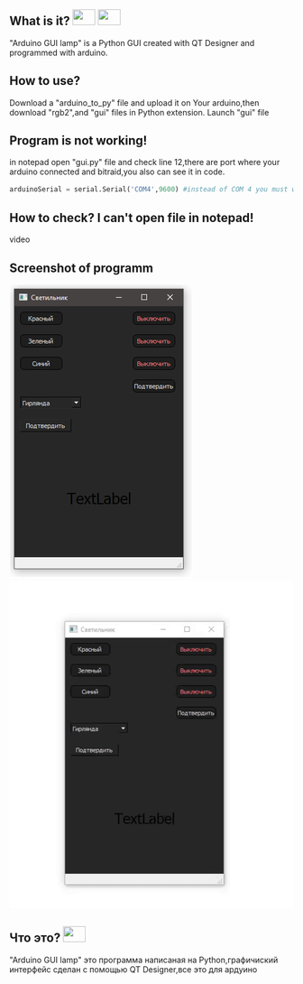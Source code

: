 
## What is it? <img src = "https://cdn.pixabay.com/photo/2015/11/06/13/29/union-jack-1027898_960_720.jpg" width = "40px" height = "28px"> <img src = "https://upload.wikimedia.org/wikipedia/commons/thumb/5/55/Flag_of_the_United_States_%283-2_aspect_ratio%29.svg/1280px-Flag_of_the_United_States_%283-2_aspect_ratio%29.svg.png" width = "40px" height = "28px"> 
"Arduino GUI lamp" is a Python GUI created with QT Designer and programmed with arduino.

## How to use?
Download a "arduino_to_py" file and upload it on Your arduino,then download "rgb2",and "gui" files in Python extension. Launch "gui" file

## Program is not working!
in notepad open "gui.py" file and check line 12,there are port where your arduino connected and bitraid,you also can see it in code.
```python
arduinoSerial = serial.Serial('COM4',9600) #instead of COM 4 you must write your port

```
## How to check? I can't open file in notepad!
video

## Screenshot of programm
<img src="https://raw.githubusercontent.com/Gafigaf/Images/master/SCREEN.png"></img>
<img src = "https://github.com/Gafigaf/Images/blob/master/gif.gif?raw=true"></img>

## Что это? <img src = "https://freesvg.org/img/BevelledRussia.png" width = "40px" height = "28px">
"Arduino GUI lamp" это программа написаная на Python,графичиский интерфейс сделан с помощью QT Designer,все это для ардуино
